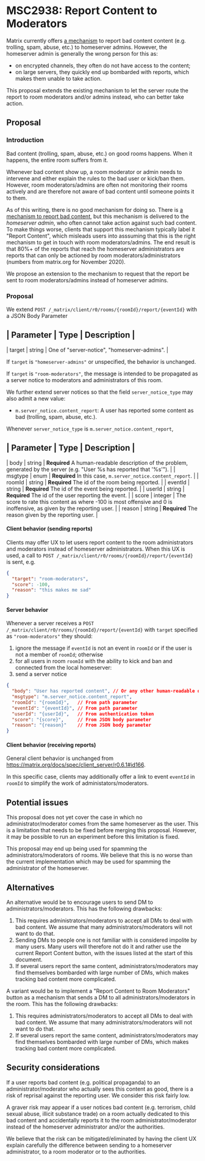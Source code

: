 # MSC2938: Report Content to Moderators

Matrix currently offers [a mechanism](https://matrix.org/docs/spec/client_server/r0.6.1#post-matrix-client-r0-rooms-roomid-report-eventid)
to report bad content content (e.g. trolling, spam, abuse, etc.) to homeserver admins.
However, the homeserver admin is generally the wrong person for this as:

- on encrypted channels, they often do not have access to the content;
- on large servers, they quickly end up bombarded with reports, which makes them unable to take action.

This proposal extends the existing mechanism to let the server route
the report to room moderators and/or admins instead, who can better
take action.

## Proposal

### Introduction

Bad content (trolling, spam, abuse, etc.) on good rooms happens. When it happens, the entire
room suffers from it.

Whenever bad content show up, a room moderator or admin needs to intervene and either explain
the rules to the bad user or kick/ban them. However, room moderators/admins are often not monitoring
their rooms actively and are therefore not aware of bad content until someone points it to them.

As of this writing, there is no good mechanism for doing so. There is [a mechanism to
report bad content](https://matrix.org/docs/spec/client_server/r0.6.1#post-matrix-client-r0-rooms-roomid-report-eventid),
but this mechanism is delivered to the *homeserver admin*, who often cannot take action against
such bad content. To make things worse, clients that support this mechanism typically label
it "Report Content", which misleads users into asssuming that this is the right mechanism
to get in touch with room moderators/admins. The end result is that 80%+ of the reports that
reach the homeserver administrators are reports that can only be actioned by room
moderators/administrators (numbers from matrix.org for November 2020).


We propose an extension to the mechanism to request that the report be sent to room moderators/admins
instead of homeserver admins.

### Proposal

We extend `POST /_matrix/client/r0/rooms/{roomId}/report/{eventId}` with a JSON Body Parameter

| Parameter | Type   | Description |
----------------------------------
| target    | string | One of "server-notice", "homeserver-admins". |

If `target` is `"homeserver-admins"` or unspecified, the behavior is unchanged.

If `target` is `"room-moderators"`, the message is intended to be propagated as a server notice to
moderators and administrators of this room.

We further extend server notices so that the field `server_notice_type` may also admit a new
value:

- `m.server_notice.content_report`:
  A user has reported some content as bad (trolling, spam, abuse, etc.).

Whenever `server_notice_type` is `m.server_notice.content_report`, 

| Parameter | Type   | Description |
----------------------------------
| body      | string | **Required** A human-readable description of the problem, generated by the server (e.g. "User %s has reported that '%s'"). |
| msgtype 	| enum 	 | **Required** In this case, `m.server_notice.content_report`. |
| roomId    | string | **Required** The id of the room being reported. |
| eventId   | string | **Required** The id of the event being reported. |
| userId    | string | **Required** The id of the user reporting the event. |
| score     | integer | The score to rate this content as where -100 is most offensive and 0 is inoffensive, as given by the reporting user. |
| reason    | string | **Required** The reason given by the reporting user. |


#### Client behavior (sending reports)

Clients may offer UX to let users report content to the room administrators and moderators instead of homeserver administrators.
When this UX is used, a call to `POST /_matrix/client/r0/rooms/{roomId}/report/{eventId}` is sent, e.g.

```json
{
  "target": "room-moderators",
  "score": -100,
  "reason": "this makes me sad"
}
```

#### Server behavior

Whenever a server receives a `POST /_matrix/client/r0/rooms/{roomId}/report/{eventId}` with `target` specified
as `"room-moderators"` they should:

1. ignore the message if `eventId` is not an event in `roomId` or if the user is not a member of `roomId`; otherwise
2. for all users in room `roomId` with the ability to kick and ban and connected from the local homeserver:
  1. send a server notice
  ```json
  {
    "body": "User has reported content", // Or any other human-readable description
    "msgtype": "m.server_notice.content_report",
    "roomId": "{roomId}",   // From path parameter
    "eventId": "{eventId}", // From path parameter
    "userId": "{userId}",   // From authentication token
    "score": "{score}",     // From JSON body parameter
    "reason": "{reason}"    // From JSON body parameter
  }
  ```

#### Client behavior (receiving reports)

General client behavior is unchanged from https://matrix.org/docs/spec/client_server/r0.6.1#id166.

In this specific case, clients may additionally offer a link to event `eventId` in `roomId` to
simplify the work of administators/moderators.


## Potential issues

This proposal does not yet cover the case in which no administrator/moderator comes from the same
homeserver as the user. This is a limitation that needs to be fixed before merging this proposal.
However, it may be possible to run an experiment before this limitation is fixed.

This proposal may end up being used for spamming the administrators/moderators of rooms. We believe
that this is no worse than the current implementation which may be used for spamming the administrator
of the homeserver.

## Alternatives

An alternative would be to encourage users to send DM to administrators/moderators. This has the
following drawbacks:

1. This requires administrators/moderators to accept all DMs to deal with bad content. We assume
  that many administrators/moderators will not want to do that.
2. Sending DMs to people one is not familiar with is considered impolite by many users. Many users
  will therefore not do it and rather use the current Report Content button, with the issues
  listed at the start of this document.
3. If several users report the same content, administrators/moderators may find themselves bombarded
  with large number of DMs, which makes tracking bad content more complicated.

A variant would be to implement a "Report Content to Room Moderators" button as a mechanism that
sends a DM to all administrators/moderators in the room. This has the following drawbacks:

1. This requires administrators/moderators to accept all DMs to deal with bad content. We assume
  that many administrators/moderators will not want to do that.
2. If several users report the same content, administrators/moderators may find themselves bombarded
  with large number of DMs, which makes tracking bad content more complicated.


## Security considerations

If a user reports bad content (e.g. political propaganda) to an administrator/moderator who actually
sees this content as good, there is a risk of reprisal against the reporting user. We consider this
risk fairly low.

A graver risk may appear if a user notices bad content (e.g. terrorism, child sexual
abuse, illicit substance trade) on a room actually dedicated to this bad content and accidentally reports
it to the room administrator/moderator instead of the homeserver administrator and/or the authorities.

We believe that the risk can be mitigated/eliminated by having the client UX explain carefully the
difference between sending to a homeserver administrator, to a room moderator or to the authorities.
